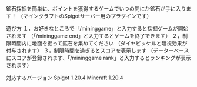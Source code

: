 鉱石採掘を簡単に、ポイントを獲得するゲームでいつの間にか鉱石が手に入ります！
（マインクラフトのSpigotサーバー用のプラグインです）

遊び方
１，お好きなところで「/mininggame」と入力すると採掘ゲームが開始されます
（「/mininggame end」と入力するとゲームを終了できます）
２，制限時間内に地面を掘って鉱石を集めてください
（ダイヤピッケルと暗視効果が付与されます）
３，制限時間を過ぎるとスコアを表示します
（データーベースにスコアが登録されます、「/mininggame rank」と入力するとランキングが表示されます）

対応するバージョン
Spigot 1.20.4
Mincraft 1.20.4
